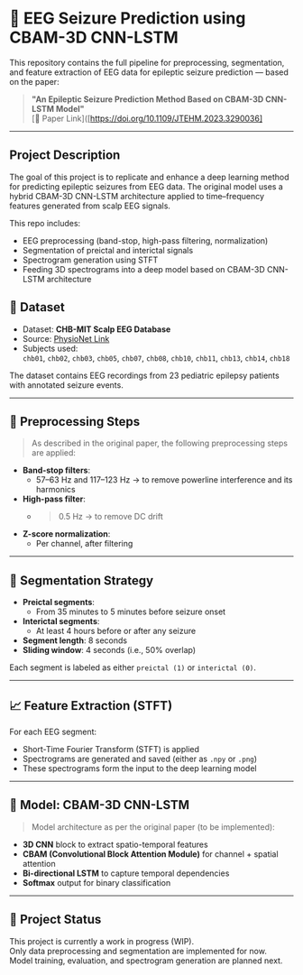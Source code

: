 # 🧠 EEG Seizure Prediction using CBAM-3D CNN-LSTM

This repository contains the full pipeline for preprocessing, segmentation, and feature extraction of EEG data for epileptic seizure prediction — based on the paper:

> **"An Epileptic Seizure Prediction Method Based on CBAM-3D CNN-LSTM Model"**  
> [🔗 Paper Link]([https://doi.org/10.1109/JTEHM.2023.3290036]

---

##  Project Description

The goal of this project is to replicate and enhance a deep learning method for predicting epileptic seizures from EEG data. The original model uses a hybrid CBAM-3D CNN-LSTM architecture applied to time–frequency features generated from scalp EEG signals.

This repo includes:
- EEG preprocessing (band-stop, high-pass filtering, normalization)
- Segmentation of preictal and interictal signals
- Spectrogram generation using STFT
- Feeding 3D spectrograms into a deep model based on CBAM-3D CNN-LSTM architecture

## 🧠 Dataset

- Dataset: **CHB-MIT Scalp EEG Database**
- Source: [PhysioNet Link](https://physionet.org/content/chbmit/1.0.0/)
- Subjects used:  
  `chb01`, `chb02`, `chb03`, `chb05`, `chb07`, `chb08`, `chb10`, `chb11`, `chb13`, `chb14`, `chb18`

The dataset contains EEG recordings from 23 pediatric epilepsy patients with annotated seizure events.

---

## 🧪 Preprocessing Steps

> As described in the original paper, the following preprocessing steps are applied:

- **Band-stop filters**:
  - 57–63 Hz and 117–123 Hz → to remove powerline interference and its harmonics
- **High-pass filter**:
  - > 0.5 Hz → to remove DC drift
- **Z-score normalization**:
  - Per channel, after filtering

---

## 🔀 Segmentation Strategy

- **Preictal segments**:
  - From 35 minutes to 5 minutes before seizure onset
- **Interictal segments**:
  - At least 4 hours before or after any seizure
- **Segment length**: 8 seconds  
- **Sliding window**: 4 seconds (i.e., 50% overlap)

Each segment is labeled as either `preictal (1)` or `interictal (0)`.

---

## 📈 Feature Extraction (STFT)

For each EEG segment:
- Short-Time Fourier Transform (STFT) is applied
- Spectrograms are generated and saved (either as `.npy` or `.png`)
- These spectrograms form the input to the deep learning model

---

## 🧠 Model: CBAM-3D CNN-LSTM

> Model architecture as per the original paper (to be implemented):

- **3D CNN** block to extract spatio-temporal features
- **CBAM (Convolutional Block Attention Module)** for channel + spatial attention
- **Bi-directional LSTM** to capture temporal dependencies
- **Softmax** output for binary classification

---
## 🚧 Project Status

This project is currently a work in progress (WIP).  
Only data preprocessing and segmentation are implemented for now.  
Model training, evaluation, and spectrogram generation are planned next.
